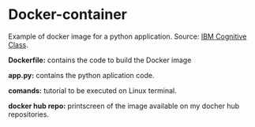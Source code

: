 # Docker-container
Example of docker image for a python application. Source: [IBM Cognitive Class](). 

**Dockerfile:** contains the code to build the Docker image

**app.py:** contains the python aplication code.

**comands:** tutorial to be executed on Linux terminal. 

**docker hub repo:** printscreen of the image available on my docher hub repositories. 


